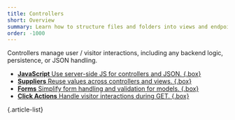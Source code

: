 ```yaml
---
title: Controllers
short: Overview
summary: Learn how to structure files and folders into views and endpoints.
order: -1000
---
```


Controllers manage user / visitor interactions, including any backend logic, persistence, or JSON handling.

- [**JavaScript** Use server-side JS for controllers and JSON. {.box}](/🗄/Article/controllers/js.md)
- [**Suppliers** Reuse values across controllers and views. {.box}](/🗄/Article/controllers/suppliers.md)
- [**Forms** Simplify form handling and validation for models. {.box}](/🗄/Article/controllers/forms.md)
- [**Click Actions** Handle visitor interactions during GET. {.box}](/🗄/Article/controllers/get-actions.md)

{.article-list}